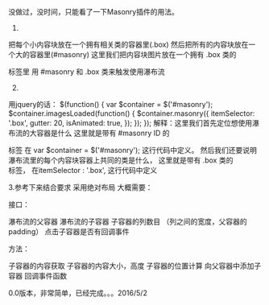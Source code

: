 没做过，没时间，只能看了一下Masonry插件的用法。

1.
把每个小内容块放在一个拥有相关类的容器里(.box)
然后把所有的内容块放在一个大的容器里(#masonry)
这里我们把内容块图片放在一个拥有 .box 类的 <div> 标签里
用 #masonry 和 .box 类来触发使用瀑布流

2.
用jquery的话：
$(function() {
    var $container = $('#masonry');
    $container.imagesLoaded(function() {
        $container.masonry({
                itemSelector: '.box',
                gutter: 20,
                isAnimated: true,
            });
     });
});
解释：这里我们首先定位想使用瀑布流的大容器是什么
这里就是带有 #masonry ID 的 <div> 标签
在 var $container = $('#masonry'); 
这行代码中定义。
然后我们还要说明瀑布流里的每个内容块容器上共同的类是什么，
这里就是带有 .box 类的 <div> 标签，
在itemSelector : '.box', 这行代码中定义

3.参考下来结合要求
采用绝对布局
大概需要：

接口：

瀑布流的父容器
瀑布流的子容器
子容器的列数目
（列之间的宽度，父容器的padding）
点击子容器是否有回调事件

方法：

子容器的内容获取
子容器的内容大小，高度
子容器的位置计算
向父容器中添加子容器
回调事件函数


0.0版本，非常简单，已经完成。。。2016/5/2